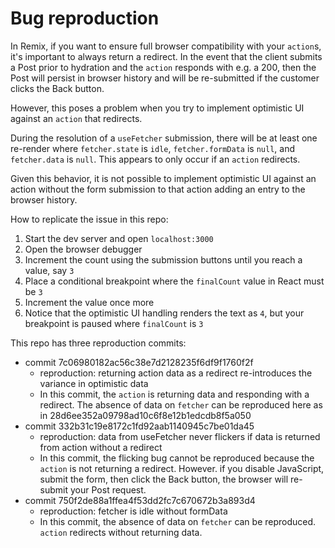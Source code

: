 # Bug reproduction

In Remix, if you want to ensure full browser compatibility with your `action`s, it's important to always return a redirect. In the event that the client submits a Post prior to hydration and the `action` responds with e.g. a 200, then the Post will persist in browser history and will be re-submitted if the customer clicks the Back button.

However, this poses a problem when you try to implement optimistic UI against an `action` that redirects.

During the resolution of a `useFetcher` submission, there will be at least one re-render where `fetcher.state` is `idle`, `fetcher.formData` is `null`, and `fetcher.data` is `null`. This appears to only occur if an `action` redirects.

Given this behavior, it is not possible to implement optimistic UI against an action without the form submission to that action adding an entry to the browser history.

How to replicate the issue in this repo:

1. Start the dev server and open `localhost:3000`
2. Open the browser debugger
3. Increment the count using the submission buttons until you reach a value, say `3`
4. Place a conditional breakpoint where the `finalCount` value in React must be `3`
5. Increment the value once more
6. Notice that the optimistic UI handling renders the text as `4`, but your breakpoint is paused where `finalCount` is `3`

This repo has three reproduction commits:

- commit 7c06980182ac56c38e7d2128235f6df9f1760f2f
  - reproduction: returning action data as a redirect re-introduces the variance in optimistic data
  - In this commit, the `action` is returning data and responding with a redirect. The absence of data on `fetcher` can be reproduced here as in 28d6ee352a09798ad10c6f8e12b1edcdb8f5a050
- commit 332b31c19e8172c1fd92aab1140945c7be01da45
  - reproduction: data from useFetcher never flickers if data is returned from action without a redirect
  - In this commit, the flicking bug cannot be reproduced because the `action` is not returning a redirect. However. if you disable JavaScript, submit the form, then click the Back button, the browser will re-submit your Post request.
- commit 750f2de88a1ffea4f53dd2fc7c670672b3a893d4
  - reproduction: fetcher is idle without formData
  - In this commit, the absence of data on `fetcher` can be reproduced. `action` redirects without returning data.
